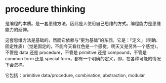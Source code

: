 # procedure thinking

是编程的本质。是一套思维方法，因此是人使用自己思维的方式。编程能力是思维能力的延伸。

这套思维方法是基础的，然而它依赖与“更为基础”的东西，它是：「定义」（明确、固定性质）（觉是固定的，不能今天看红色是一个感觉，明天又是另外一个感觉）。不管是 data 还是 procedure，不管是 primitive 还是 compound，不管是 common form 还是 special form，都有一个明确的定义，即，在各种可能的情况下会怎样。

它包括：primitive data/procedure, combination, abstraction, modular
